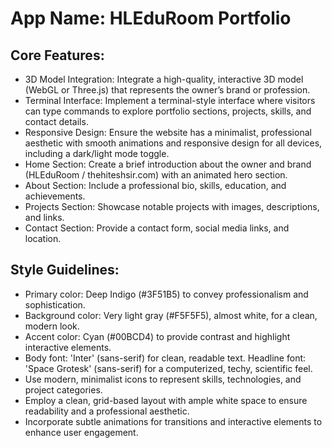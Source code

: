 # **App Name**: HLEduRoom Portfolio

## Core Features:

- 3D Model Integration: Integrate a high-quality, interactive 3D model (WebGL or Three.js) that represents the owner’s brand or profession.
- Terminal Interface: Implement a terminal-style interface where visitors can type commands to explore portfolio sections, projects, skills, and contact details.
- Responsive Design: Ensure the website has a minimalist, professional aesthetic with smooth animations and responsive design for all devices, including a dark/light mode toggle.
- Home Section: Create a brief introduction about the owner and brand (HLEduRoom / thehiteshsir.com) with an animated hero section.
- About Section: Include a professional bio, skills, education, and achievements.
- Projects Section: Showcase notable projects with images, descriptions, and links.
- Contact Section: Provide a contact form, social media links, and location.

## Style Guidelines:

- Primary color: Deep Indigo (#3F51B5) to convey professionalism and sophistication.
- Background color: Very light gray (#F5F5F5), almost white, for a clean, modern look.
- Accent color: Cyan (#00BCD4) to provide contrast and highlight interactive elements. 
- Body font: 'Inter' (sans-serif) for clean, readable text. Headline font: 'Space Grotesk' (sans-serif) for a computerized, techy, scientific feel.
- Use modern, minimalist icons to represent skills, technologies, and project categories.
- Employ a clean, grid-based layout with ample white space to ensure readability and a professional aesthetic.
- Incorporate subtle animations for transitions and interactive elements to enhance user engagement.